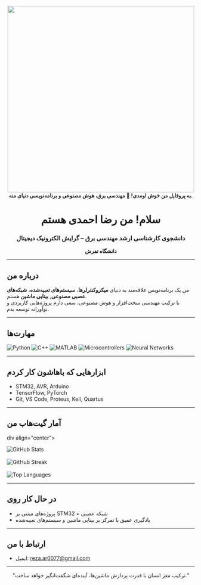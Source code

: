 <p align="center">
  <img src="https://media.giphy.com/media/qgQUggAC3Pfv687qPC/giphy.gif" width="500" />
  <br/>
  <b>به پروفایل من خوش اومدی! 👋 مهندسی برق، هوش مصنوعی و برنامه‌نویسی دنیای منه.</b>
</p>
<div align="center">

# سلام! من رضا احمدی هستم  
### دانشجوی کارشناسی ارشد مهندسی برق – گرایش الکترونیک دیجیتال  
**دانشگاه تفرش**

</div>

---

## درباره من

من یک برنامه‌نویس علاقه‌مند به دنیای **میکروکنترلرها**، **سیستم‌های تعبیه‌شده**، **شبکه‌های عصبی مصنوعی**, **بینایی ماشین** هستم.  
با ترکیب مهندسی سخت‌افزار و هوش مصنوعی، سعی دارم پروژه‌هایی کاربردی و نوآورانه توسعه بدم.

---

## مهارت‌ها

![Python](https://img.shields.io/badge/Python-3776AB?style=for-the-badge&logo=python&logoColor=white)
![C++](https://img.shields.io/badge/C++-00599C?style=for-the-badge&logo=cplusplus&logoColor=white)
![MATLAB](https://img.shields.io/badge/MATLAB-0076A8?style=for-the-badge&logo=mathworks&logoColor=orange)
![Microcontrollers](https://img.shields.io/badge/Microcontrollers-Embedded-blue?style=for-the-badge)
![Neural Networks](https://img.shields.io/badge/Neural%20Networks-AI-purple?style=for-the-badge)

---

## ابزارهایی که باهاشون کار کردم

- STM32, AVR, Arduino  
- TensorFlow, PyTorch  
- Git, VS Code, Proteus, Keil, Quartus

---

## آمار گیت‌هاب من

div align="center">

  <!-- آمار کلی -->
  <img src="https://github-readme-stats.vercel.app/api?username=Rezaar&show_icons=true&theme=tokyonight" alt="GitHub Stats" />
  <br/><br/>

  <!-- استریک -->
  <img src="https://github-readme-streak-stats.herokuapp.com/?user=Rezaar&theme=tokyonight" alt="GitHub Streak" />
  <br/><br/>

  <!-- زبان‌های پرتکرار -->
  <img src="https://github-readme-stats.vercel.app/api/top-langs/?username=Rezaar&layout=compact&theme=tokyonight" alt="Top Languages" />

</div>

---

## در حال کار روی

- پروژه‌های مبتنی بر STM32 + شبکه عصبی
- یادگیری عمیق با تمرکز بر بینایی ماشین و سیستم‌های تعبیه‌شده

---

## ارتباط با من

- ایمیل: [reza.ar0077@gmail.com](:reza.ar0077@gmail.com)

---

<div align="center">

"ترکیب مغز انسان با قدرت پردازش ماشین‌ها، آینده‌ای شگفت‌انگیز خواهد ساخت."


</div>
